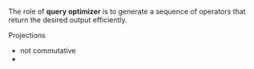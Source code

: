 
The role of **query optimizer** is to generate a sequence of operators that return the desired output efficiently.

Projections
- not commutative
- 